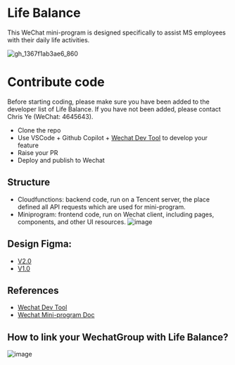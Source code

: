 # Life Balance
This WeChat mini-program is designed specifically to assist MS employees with their daily life activities.

![gh_1367f1ab3ae6_860](https://user-images.githubusercontent.com/14801837/137245752-3eb634ec-93a9-4185-b541-50ba0f277d52.jpg)

# Contribute code
Before starting coding, please make sure you have been added to the developer list of Life Balance. If you have not been added, please contact Chris Ye (WeChat: 4645643).
- Clone the repo
- Use VSCode + Github Copilot + [Wechat Dev Tool](https://developers.weixin.qq.com/miniprogram/dev/devtools/download.html) to develop your feature
- Raise your PR
- Deploy and publish to Wechat
  
## Structure
- Cloudfunctions: backend code, run on a Tencent server, the place defined all API requests which are used for mini-program.
- Miniprogram: frontend code, run on Wechat client, including pages, components, and other UI resources.
![image](https://user-images.githubusercontent.com/14801837/179477557-c10b9e8e-0ca3-4392-9bd9-c1ac237ee37a.png)

## Design Figma:
- [V2.0](https://www.figma.com/file/xcr9K6fz4NawX7086Fmec5/Life-Balance-2.0?node-id=0%3A1)
- [V1.0](https://www.figma.com/file/NfBxrqreoYYNYy1s5e4Wlf/Life-Balance-1.0?node-id=0%3A1)

## References
- [Wechat Dev Tool](https://developers.weixin.qq.com/miniprogram/dev/devtools/download.html)
- [Wechat Mini-program Doc](https://developers.weixin.qq.com/miniprogram/dev/api/)

## How to link your WechatGroup with Life Balance?
![image](https://user-images.githubusercontent.com/14801837/180154122-6c6e6772-43b3-4e19-bffe-d6fee67c1aaa.png)


